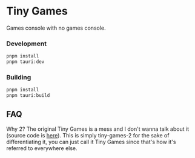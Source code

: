 # Tiny Games

Games console with no games console.

### Development

```bash
pnpm install
pnpm tauri:dev
```

### Building

```bash
pnpm install
pnpm tauri:build
```

## FAQ

Why 2?
The original Tiny Games is a mess and I don't wanna talk about it (source code is [here](https://github.com/c0mplexity0/tiny-games)). This is simply tiny-games-2 for the sake of differentiating it, you can just call it Tiny Games since that's how it's referred to everywhere else.

